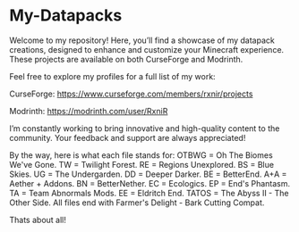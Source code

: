 # My-Datapacks
Welcome to my repository! Here, you’ll find a showcase of my datapack creations, designed to enhance and customize your Minecraft experience. These projects are available on both CurseForge and Modrinth.

Feel free to explore my profiles for a full list of my work:

CurseForge: https://www.curseforge.com/members/rxnir/projects

Modrinth: https://modrinth.com/user/RxniR

I’m constantly working to bring innovative and high-quality content to the community. Your feedback and support are always appreciated!

By the way, here is what each file stands for: OTBWG = Oh The Biomes We've Gone. TW = Twilight Forest. RE = Regions Unexplored. BS = Blue Skies. UG = The Undergarden. DD = Deeper Darker. BE = BetterEnd. A+A = Aether + Addons. BN = BetterNether. EC = Ecologics. EP = End's Phantasm. TA = Team Abnormals Mods. EE = Eldritch End. TATOS = The Abyss II - The Other Side. All files end with Farmer's Delight - Bark Cutting Compat.

Thats about all!
